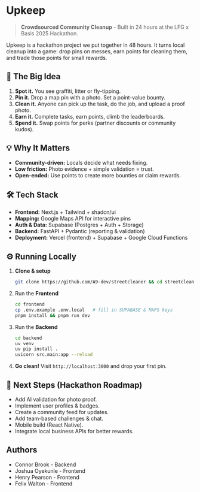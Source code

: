 # Upkeep

> **Crowdsourced Community Cleanup** - Built in 24 hours at the LFG x Basis 2025 Hackathon.

Upkeep is a hackathon project we put together in 48 hours. It turns local cleanup into a game: drop pins on messes, earn points for cleaning them, and trade those points for small rewards.

## 🚀 The Big Idea

1. **Spot it.** You see graffiti, litter or fly-tipping.
2. **Pin it.** Drop a map pin with a photo. Set a point-value bounty.
3. **Clean it.** Anyone can pick up the task, do the job, and upload a proof photo.
4. **Earn it.** Complete tasks, earn points, climb the leaderboards.
5. **Spend it.** Swap points for perks (partner discounts or community kudos).

## 💡 Why It Matters

- **Community-driven:** Locals decide what needs fixing.
- **Low friction:** Photo evidence + simple validation = trust.
- **Open-ended:** Use points to create more bounties or claim rewards.

## 🛠 Tech Stack

- **Frontend:** Next.js + Tailwind + shadcn/ui
- **Mapping:** Google Maps API for interactive pins
- **Auth & Data:** Supabase (Postgres + Auth + Storage)
- **Backend:** FastAPI + Pydantic (reporting & validation)
- **Deployment:** Vercel (frontend) + Supabase + Google Cloud Functions

## ⚙️ Running Locally

1. **Clone & setup**

   ```bash
   git clone https://github.com/A9-dev/streetcleaner && cd streetcleaner
   ```

2. Run the **Frontend**

   ```bash
   cd frontend
   cp .env.example .env.local   # fill in SUPABASE & MAPS keys
   pnpm install && pnpm run dev
   ```

3. Run the **Backend**

   ```bash
   cd backend
   uv venv
   uv pip install .
   uvicorn src.main:app --reload
   ```

4. **Go clean!** Visit `http://localhost:3000` and drop your first pin.

## 🎉 Next Steps (Hackathon Roadmap)

- Add AI validation for photo proof.
- Implement user profiles & badges.
- Create a community feed for updates.
- Add team-based challenges & chat.
- Mobile build (React Native).
- Integrate local business APIs for better rewards.

## Authors

- Connor Brook - Backend
- Joshua Oyekunle - Frontend
- Henry Pearson - Frontend
- Felix Walton - Frontend
